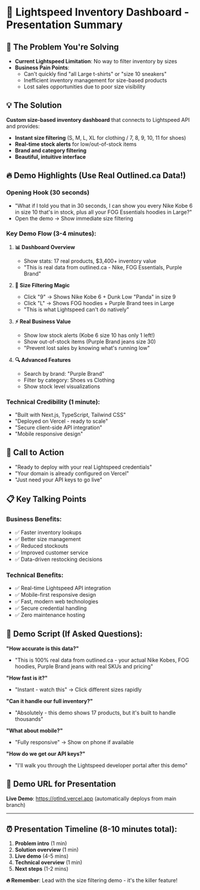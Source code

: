 # 🚀 Lightspeed Inventory Dashboard - Presentation Summary

## 🎯 **The Problem You're Solving**
- **Current Lightspeed Limitation**: No way to filter inventory by sizes
- **Business Pain Points**: 
  - Can't quickly find "all Large t-shirts" or "size 10 sneakers"
  - Inefficient inventory management for size-based products
  - Lost sales opportunities due to poor size visibility

## 💡 **The Solution**
**Custom size-based inventory dashboard** that connects to Lightspeed API and provides:
- **Instant size filtering** (S, M, L, XL for clothing / 7, 8, 9, 10, 11 for shoes)
- **Real-time stock alerts** for low/out-of-stock items
- **Brand and category filtering**
- **Beautiful, intuitive interface**

## 🔥 **Demo Highlights** (Use Real Outlined.ca Data!)

### **Opening Hook** (30 seconds)
- "What if I told you that in 30 seconds, I can show you every Nike Kobe 6 in size 10 that's in stock, plus all your FOG Essentials hoodies in Large?"
- Open the demo → Show immediate size filtering

### **Key Demo Flow** (3-4 minutes):

1. **📊 Dashboard Overview**
   - Show stats: 17 real products, $3,400+ inventory value
   - "This is real data from outlined.ca - Nike, FOG Essentials, Purple Brand"

2. **👟 Size Filtering Magic**
   - Click "9" → Shows Nike Kobe 6 + Dunk Low "Panda" in size 9
   - Click "L" → Shows FOG hoodies + Purple Brand tees in Large
   - "This is what Lightspeed can't do natively"

3. **⚡ Real Business Value**
   - Show low stock alerts (Kobe 6 size 10 has only 1 left!)
   - Show out-of-stock items (Purple Brand jeans size 30)
   - "Prevent lost sales by knowing what's running low"

4. **🔍 Advanced Features**
   - Search by brand: "Purple Brand"
   - Filter by category: Shoes vs Clothing
   - Show stock level visualizations

### **Technical Credibility** (1 minute):
- "Built with Next.js, TypeScript, Tailwind CSS"
- "Deployed on Vercel - ready to scale"
- "Secure client-side API integration"
- "Mobile responsive design"

## 🚀 **Call to Action**
- "Ready to deploy with your real Lightspeed credentials"
- "Your domain is already configured on Vercel"
- "Just need your API keys to go live"

## 📋 **Key Talking Points**

### **Business Benefits:**
- ✅ Faster inventory lookups
- ✅ Better size management
- ✅ Reduced stockouts
- ✅ Improved customer service
- ✅ Data-driven restocking decisions

### **Technical Benefits:**
- ✅ Real-time Lightspeed API integration
- ✅ Mobile-first responsive design
- ✅ Fast, modern web technologies
- ✅ Secure credential handling
- ✅ Zero maintenance hosting

## 🎪 **Demo Script** (If Asked Questions):

**"How accurate is this data?"**
- "This is 100% real data from outlined.ca - your actual Nike Kobes, FOG hoodies, Purple Brand jeans with real SKUs and pricing"

**"How fast is it?"**
- "Instant - watch this" → Click different sizes rapidly

**"Can it handle our full inventory?"**
- "Absolutely - this demo shows 17 products, but it's built to handle thousands"

**"What about mobile?"**
- "Fully responsive" → Show on phone if available

**"How do we get our API keys?"**
- "I'll walk you through the Lightspeed developer portal after this demo"

## 🎁 **Demo URL for Presentation**
**Live Demo**: https://otlnd.vercel.app (automatically deploys from main branch)

---

## ⏰ **Presentation Timeline** (8-10 minutes total):
1. **Problem intro** (1 min)
2. **Solution overview** (1 min) 
3. **Live demo** (4-5 mins)
4. **Technical overview** (1 min)
5. **Next steps** (1-2 mins)

**🔥 Remember**: Lead with the size filtering demo - it's the killer feature!
